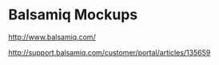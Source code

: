 Balsamiq Mockups
================
http://www.balsamiq.com/

http://support.balsamiq.com/customer/portal/articles/135659